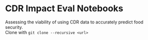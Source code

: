 # CDR Impact Eval Notebooks
Assessing the viability of using CDR data to accurately predict food security. <br>
Clone with `git clone --recursive <url>`
